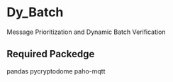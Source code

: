# Dy_Batch
Message Prioritization and Dynamic Batch Verification


## Required Packedge
pandas
pycryptodome
paho-mqtt
